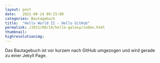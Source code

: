 ```yaml
---
layout: post
date:   2021-08-14 09:15:00
categories: Bautagebuch
title:  "Hello World II - Hello GitHub"
permalink: /2021/08/14/hello-galaxy/index.html
thumbnail: 
highresolutionimg: 
---
```

Das Bautagebuch ist vor kurzem nach GitHub umgezogen und wird gerade zu einer Jekyll Page.